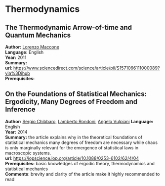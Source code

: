# Thermodynamics

## The Thermodynamic Arrow-of-time and Quantum Mechanics

**Author:** [Lorenzo Maccone](https://wordpress.qubit.it/people/maccone/)  
**Language:** English  
**Year:** 2011  
**Summary:**  
**url**: https://www.sciencedirect.com/science/article/pii/S1571066111000089?via%3Dihub  
**Prerequisites:**  

## On the Foundations of Statistical Mechanics: Ergodicity, Many Degrees of Freedom and Inference

**Author:** [Sergio Chibbaro](http://www.lmm.jussieu.fr/~chibbaro/Home.html), [Lamberto Rondoni](http://calvino.polito.it/~rondoni/), [Angelo Vulpiani](http://tnt.phys.uniroma1.it/twiki/bin/view/TNTgroup/AngeloVulpiani)
**Language:** English  
**Year:** 2014  
**Summary:**  the article explains why in the theoretical foundations of statistical mechanics many degrees of freedom are necessary while chaos is only marginally relevant for the emergence of statistical laws in macroscopic systems.  
**url**: https://iopscience.iop.org/article/10.1088/0253-6102/62/4/04  
**Prerequisites:** basic knowledges of ergodic theory, thermodynamics and statistical mechanics  
**Comments**: brevity and clarity of the article make it highly recommended to read

